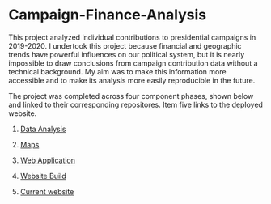 # Campaign-Finance-Analysis

This project analyzed individual contributions to presidential campaigns in 2019-2020. I undertook this project because financial and geographic trends have powerful influences on our political system, but it is nearly impossible to draw conclusions from campaign contribution data without a technical background. My aim was to make this information more accessible and to make its analysis more easily reproducible in the future.

The project was completed across four component phases, shown below and linked to their corresponding repositores. Item five links to the deployed website.

1. [Data Analysis](https://github.com/jmg0/Campaign-Finance)

2. [Maps](https://github.com/jmg0/Campaign-Maps)

3. [Web Application](https://github.com/jmg0/Campaign-Finance-Web-1)

4. [Website Build](https://github.com/jmg0/Campaign-Finance-Web-1/tree/gh-pages)

5. [Current website](https://jmg0.github.io/Campaign-Finance-Web-1/)
